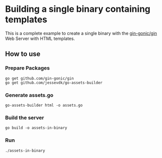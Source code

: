 # Building a single binary containing templates

This is a complete example to create a single binary with the
[gin-gonic/gin][gin] Web Server with HTML templates.

[gin]: https://github.com/gin-gonic/gin

## How to use

### Prepare Packages

```
go get github.com/gin-gonic/gin
go get github.com/jessevdk/go-assets-builder
```

### Generate assets.go

```
go-assets-builder html -o assets.go
```

### Build the server

```
go build -o assets-in-binary
```

### Run

```
./assets-in-binary
```
